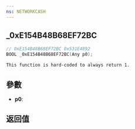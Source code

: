```yaml
---
ns: NETWORKCASH
---
```

## _0xE154B48B68EF72BC

```c
// 0xE154B48B68EF72BC 0x531E4892
BOOL _0xE154B48B68EF72BC(Any p0);
```

```
This function is hard-coded to always return 1.  
```

## 參數
* **p0**: 

## 返回值
